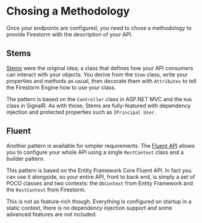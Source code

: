 # Chosing a Methodology

Once your endpoints are configured, you need to chose a methodology to provide Firestorm with the description of your API.

## Stems

[Stems](../stems/stems-intro.md) were the original idea; a class that defines how your API consumers can interact with your objects. You derive from the `Stem` class, write your properties and methods as usual, then decorate them with `Attributes` to tell the Firestorm Engine how to use your class.

The pattern is based on the `Controller` class in ASP.NET MVC and the `Hub` class in SignalR. As with those, Stems are fully-featured with dependency injection and protected properties such as `IPrincipal User`.

## Fluent

Another pattern is available for simpler requirements. The [Fluent API](../fluent/fluent-intro.md) allows you to configure your whole API using a single `RestContext` class and a builder pattern.

This pattern is based on the Entity Framework Core Fluent API. In fact you can use it alongside, so your entire API, front to back end, is simply a set of POCO classes and two contexts: the `DbContext` from Entity Framework and the `RestContext` from Firestorm.

This is not as feature-rich though. Everything is configured on startup in a static context, there is no dependency injection support and some advanced features are not included.
